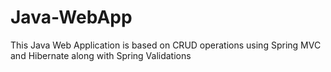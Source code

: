 # Java-WebApp
This Java Web Application is based on CRUD operations using Spring MVC and Hibernate along with Spring Validations
